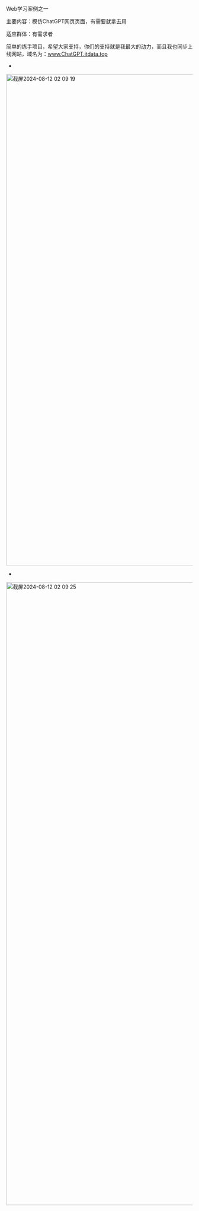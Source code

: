 Web学习案例之一

主要内容：模仿ChatGPT网页页面，有需要就拿去用

适应群体：有需求者

简单的练手项目，希望大家支持，你们的支持就是我最大的动力，而且我也同步上线网站，域名为：www.ChatGPT.itdata.top

-

<img width="1325" alt="截屏2024-08-12 02 09 19" src="https://github.com/user-attachments/assets/32f43624-71e8-4162-949f-1c7e846decfd">

-

<img width="1680" alt="截屏2024-08-12 02 09 25" src="https://github.com/user-attachments/assets/9434d21b-0802-4571-a648-2cb8165d8ec8">
